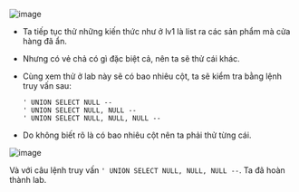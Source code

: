 ![image](https://user-images.githubusercontent.com/125866921/231243908-d8f33cb4-5074-434f-bbd5-319e77bc5fab.png)

  - Ta tiếp tục thử những kiến thức như ở lv1 là list ra các sản phẩm mà cửa hàng đã ẩn.  
  - Nhưng có vẻ chả có gì đặc biệt cả, nên ta sẽ thử cái khác.  
  - Cùng xem thử ở lab này sẽ có bao nhiêu cột, ta sẽ kiểm tra bằng lệnh truy vấn sau:  

        ' UNION SELECT NULL --  
        ' UNION SELECT NULL, NULL --  
        ' UNION SELECT NULL, NULL, NULL --  
        
  - Do không biết rõ là có bao nhiêu cột nên ta phải thử từng cái.  
 
![image](https://user-images.githubusercontent.com/125866921/231245400-5197afe1-ecc9-470c-b4dc-a76d6ac27bf4.png)

Và với câu lệnh truy vấn ``' UNION SELECT NULL, NULL, NULL --``. Ta đã hoàn thành lab.  
